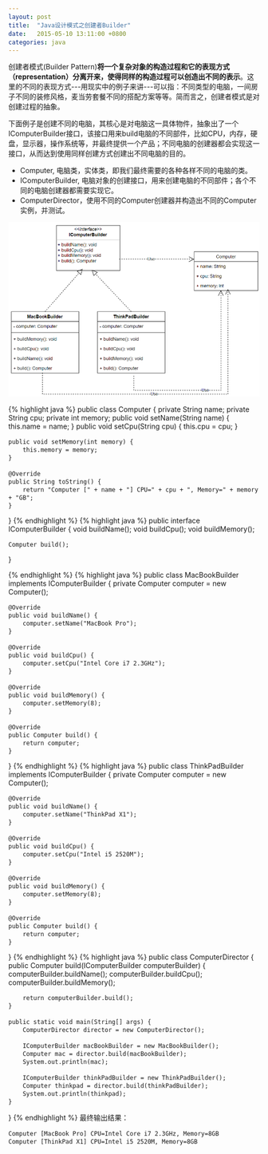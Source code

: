 ```yaml
---
layout: post
title:  "Java设计模式之创建者Builder"
date:   2015-05-10 13:11:00 +0800
categories: java
--- 
```


创建者模式(Builder Pattern)**将一个复杂对象的构造过程和它的表现方式（representation）分离开来，使得同样的构造过程可以创造出不同的表示**。这里的不同的表现方式---用现实中的例子来讲---可以指：不同类型的电脑，一间房子不同的装修风格，麦当劳套餐不同的搭配方案等等。简而言之，创建者模式是对创建过程的抽象。

下面例子是创建不同的电脑，其核心是对电脑这一具体物件，抽象出了一个IComputerBuilder接口，该接口用来build电脑的不同部件，比如CPU，内存，硬盘，显示器，操作系统等，并最终提供一个产品；不同电脑的创建器都会实现这一接口，从而达到使用同样创建方式创建出不同电脑的目的。

* Computer, 电脑类，实体类，即我们最终需要的各种各样不同的电脑的类。  
* IComputerBuilder, 电脑对象的创建接口，用来创建电脑的不同部件；各个不同的电脑创建器都需要实现它。
* ComputerDirector，使用不同的Computer创建器并构造出不同的Computer实例，并测试。

![pic](/images/2015-05-10-builder.png)

{% highlight java %}
public class Computer {
    private String name;
    private String cpu;
    private int memory;
    public void setName(String name) {
        this.name = name;
    }
    public void setCpu(String cpu) {
        this.cpu = cpu;
    }

    public void setMemory(int memory) {
        this.memory = memory;
    }
    
    @Override
    public String toString() {
        return "Computer [" + name + "] CPU=" + cpu + ", Memory=" + memory + "GB";
    }
}
{% endhighlight %}
{% highlight java %}
public interface IComputerBuilder {
    void buildName();
    void buildCpu();
    void buildMemory();

    Computer build();
}

{% endhighlight %}
{% highlight java %}
public class MacBookBuilder implements IComputerBuilder {
    private Computer computer = new Computer();

    @Override
    public void buildName() {
        computer.setName("MacBook Pro");
    }
    
    @Override
    public void buildCpu() {
        computer.setCpu("Intel Core i7 2.3GHz");
    }
    
    @Override
    public void buildMemory() {
        computer.setMemory(8);
    }
    
    @Override
    public Computer build() {
        return computer;
    }
}
{% endhighlight %}
{% highlight java %}
public class ThinkPadBuilder implements IComputerBuilder {
    private Computer computer = new Computer();

    @Override
    public void buildName() {
        computer.setName("ThinkPad X1");
    }
    
    @Override
    public void buildCpu() {
        computer.setCpu("Intel i5 2520M");
    }
    
    @Override
    public void buildMemory() {
        computer.setMemory(8);
    }
    
    @Override
    public Computer build() {
        return computer;
    }
}
{% endhighlight %}
{% highlight java %}
public class ComputerDirector {
    public Computer build(IComputerBuilder computerBuilder) {
        computerBuilder.buildName();
        computerBuilder.buildCpu();
        computerBuilder.buildMemory();
    
        return computerBuilder.build();
    }
    
    public static void main(String[] args) {
        ComputerDirector director = new ComputerDirector();
        
        IComputerBuilder macBookBuilder = new MacBookBuilder();
        Computer mac = director.build(macBookBuilder);
        System.out.println(mac);
        
        IComputerBuilder thinkPadBuilder = new ThinkPadBuilder();
        Computer thinkpad = director.build(thinkPadBuilder);
        System.out.println(thinkpad);
    }
}
{% endhighlight %}
最终输出结果：
```
Computer [MacBook Pro] CPU=Intel Core i7 2.3GHz, Memory=8GB
Computer [ThinkPad X1] CPU=Intel i5 2520M, Memory=8GB
```
